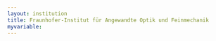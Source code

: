 ```yaml
---
layout: institution
title: Fraunhofer-Institut für Angewandte Optik und Feinmechanik
myvariable: 
---
```

